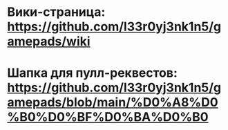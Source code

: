 # Вики-страница: https://github.com/l33r0yj3nk1n5/gamepads/wiki
# Шапка для пулл-реквестов: https://github.com/l33r0yj3nk1n5/gamepads/blob/main/%D0%A8%D0%B0%D0%BF%D0%BA%D0%B0
